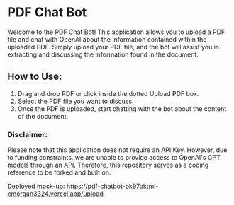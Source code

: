 
# PDF Chat Bot

Welcome to the PDF Chat Bot! This application allows you to upload a PDF file and chat with OpenAI about the information contained within the uploaded PDF. Simply upload your PDF file, and the bot will assist you in extracting and discussing the information found in the document.

## How to Use:
1. Drag and drop PDF or click inside the dotted Upload PDF box.
2. Select the PDF file you want to discuss.
3. Once the PDF is uploaded, start chatting with the bot about the content of the document.
   
### Disclaimer:
Please note that this application does not require an API Key. However, due to funding constraints, we are unable to provide access to OpenAI's GPT models through an API. Therefore, this repository serves as a coding reference to be forked and built on.

Deployed mock-up: https://pdf-chatbot-ok97pktml-cmorgan3324.vercel.app/upload
